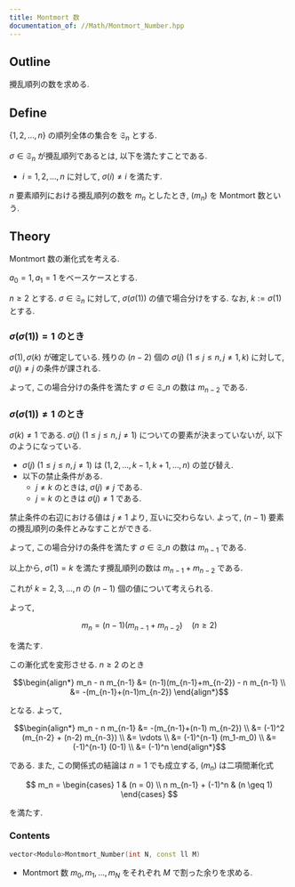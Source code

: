 ```yaml
---
title: Montmort 数
documentation_of: //Math/Montmort_Number.hpp
---
```


## Outline

攪乱順列の数を求める.

## Define

$\{1, 2, \dots, n\}$ の順列全体の集合を $\mathfrak{S}_n$ とする.

$\sigma \in \mathfrak{S}_n$ が攪乱順列であるとは, 以下を満たすことである.

* $i=1,2,\dots,n$ に対して, $\sigma(i) \neq i$ を満たす.

$n$ 要素順列における攪乱順列の数を $m_n$ としたとき, $(m_n)$ を Montmort 数という.

## Theory

Montmort 数の漸化式を考える.

$a_0 = 1, a_1 = 1$ をベースケースとする.

$n \geq 2$ とする. $\sigma \in \mathfrak{S}_n$ に対して, $\sigma(\sigma(1))$ の値で場合分けをする. なお, $k := \sigma(1)$ とする.

### $\sigma(\sigma(1)) = 1$ のとき

$\sigma(1), \sigma(k)$ が確定している. 残りの $(n-2)$ 個の $\sigma(j)~(1 \leq j \leq n, j \neq 1,k)$ に対して, $\sigma(j) \neq j$ の条件が課される.

よって, この場合分けの条件を満たす $\sigma \in \mathfrak{S}\_n$ の数は $m_{n-2}$ である.


### $\sigma(\sigma(1)) \neq 1$ のとき

$\sigma(k) \neq 1$ である. $\sigma(j)~(1 \leq j \leq n, j \neq 1)$ についての要素が決まっていないが, 以下のようになっている.

* $\sigma(j)~(1 \leq j \leq n, j \neq 1)$ は $(1, 2, \dots, k-1, k+1, \dots, n)$ の並び替え.
* 以下の禁止条件がある.
  * $j \neq k$ のときは, $\sigma(j) \neq j$ である.
  * $j = k$ のときは $\sigma(j) \neq 1$ である.

禁止条件の右辺における値は $j \neq 1$ より, 互いに交わらない. よって, $(n-1)$ 要素の攪乱順列の条件とみなすことができる.

よって, この場合分けの条件を満たす $\sigma \in \mathfrak{S}\_n$ の数は $m_{n-1}$ である.

以上から, $\sigma(1)=k$ を満たす攪乱順列の数は $m_{n-1}+m_{n-2}$ である.

これが $k = 2, 3, \dots, n$ の $(n-1)$ 個の値について考えられる.

よって,

$$ m_n = (n-1)(m_{n-1}+m_{n-2}) \quad (n \geq 2)$$

を満たす.

この漸化式を変形させる. $n \geq 2$ のとき

$$\begin{align*}
    m_n - n m_{n-1}
    &= (n-1)(m_{n-1}+m_{n-2}) - n m_{n-1} \\
    &= -(m_{n-1}+(n-1)m_{n-2})
\end{align*}$$

となる. よって, 

$$\begin{align*}
    m_n - n m_{n-1}
    &= -(m_{n-1}+(n-1) m_{n-2}) \\
    &= (-1)^2 (m_{n-2} + (n-2) m_{n-3}) \\
    &= \vdots \\
    &= (-1)^{n-1} (m_1-m_0) \\
    &= (-1)^{n-1} (0-1) \\
    &= (-1)^n
\end{align*}$$

である. また, この関係式の結論は $n = 1$ でも成立する, $(m_n)$ は二項間漸化式

$$ m_n = \begin{cases} 1 & (n = 0) \\ n m_{n-1} + (-1)^n & (n \geq 1) \end{cases} $$

を満たす.

### Contents

```cpp
vector<Modulo>Montmort_Number(int N, const ll M)
```

* Montmort 数 $m_0, m_1, \dots, m_N$ をそれぞれ $M$ で割った余りを求める.

